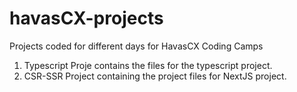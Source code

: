 # havasCX-projects

Projects coded for different days for HavasCX Coding Camps
1. Typescript Proje contains the files for the typescript project.
2. CSR-SSR Project containing the project files for NextJS project.